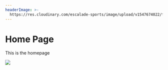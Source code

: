 ```yaml
---
headerImage: >-
  https://res.cloudinary.com/escalade-sports/image/upload/v1547674022/fzyyxzjbgncwrvbq6rcj.png
---
```

# Home Page

This is the homepage

![](https://res.cloudinary.com/escalade-sports/image/upload/v1547674022/fzyyxzjbgncwrvbq6rcj.png)

